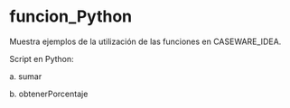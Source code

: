 # funcion_Python
Muestra ejemplos de la utilización de las funciones en CASEWARE_IDEA.

Script en Python:

a. sumar

b. obtenerPorcentaje

